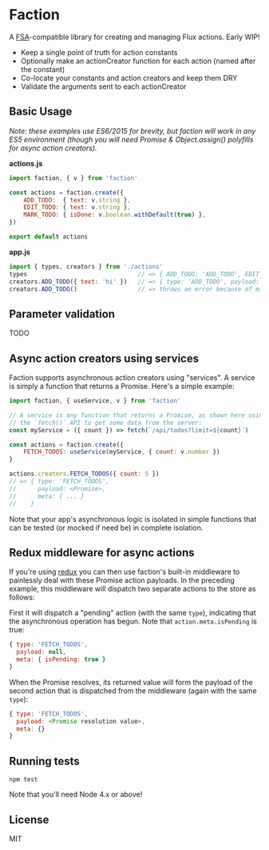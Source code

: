 # Faction

A [FSA](https://github.com/acdlite/flux-standard-action)-compatible library for
creating and managing Flux actions. Early WIP!

* Keep a single point of truth for action constants
* Optionally make an actionCreator function for each action (named after the constant)
* Co-locate your constants and action creators and keep them DRY
* Validate the arguments sent to each actionCreator


## Basic Usage

*Note: these examples use ES6/2015 for brevity, but faction will work in any ES5
environment (though you will need Promise & Object.assign() polyfills for async
action creators).*

**actions.js**
```js
import faction, { v } from 'faction'

const actions = faction.create({
    ADD_TODO:  { text: v.string },
    EDIT_TODO: { text: v.string },
    MARK_TODO: { isDone: v.boolean.withDefault(true) },
})

export default actions
```

**app.js**
```js
import { types, creators } from './actions'
types                               // => { ADD_TODO: 'ADD_TODO', EDIT_TODO: 'EDIT_TODO' ... }
creators.ADD_TODO({ text: 'hi' })   // => { type: 'ADD_TODO', payload: { text: 'hi' } }
creators.ADD_TODO()                 // => throws an error because of missing arg "text"
```


## Parameter validation

TODO


## Async action creators using services

Faction supports asynchronous action creators using "services". A service is
simply a function that returns a Promise. Here's a simple example:

```js
import faction, { useService, v } from 'faction'

// A service is any function that returns a Promise, as shown here using
// the `fetch()` API to get some data from the server:
const myService = ({ count }) => fetch(`/api/todos?limit=${count}`)

const actions = faction.create({
    FETCH_TODOS: useService(myService, { count: v.number })
}

actions.creators.FETCH_TODOS({ count: 5 })
// => { type: 'FETCH_TODOS',
//      payload: <Promise>,
//      meta: { ... }
//    }
```

Note that your app's asynchronous logic is isolated in simple functions that can
be tested (or mocked if need be) in complete isolation.


## Redux middleware for async actions

If you're using [redux](https://github.com/rackt/redux) you can then use faction's
built-in middleware to painlessly deal with these Promise action payloads. In the
preceding example, this middleware will dispatch two separate actions to the store
as follows:

First it will dispatch a "pending" action (with the same `type`), indicating that
the asynchronous operation has begun. Note that `action.meta.isPending` is true:
```js
{ type: 'FETCH_TODOS',
  payload: null,
  meta: { isPending: true }
}
```

When the Promise resolves, its returned value will form the payload of the second
action that is dispatched from the middleware (again with the same `type`):
```js
{ type: 'FETCH_TODOS',
  payload: <Promise resolution value>,
  meta: {}
}
```


## Running tests

```
npm test
```

Note that you'll need Node 4.x or above!


## License

MIT
